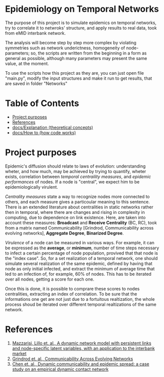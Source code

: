 # Epidemiology on Temporal Networks
The purpose of this project is to simulate epidemics on temporal networks, try to correlate it to netwroks' structure, and apply results to real data, took from eMID interbank network.

The analysis will become step by step more complex by violating symmetries such as network underictness, homogeneity of node-parameters; so, the scripts are written from the beginning in a form as general as possible, although many parameters may present the same value, at the moment. 

To use the scripts how this project as they are, you can just open file "main.py", modify the input structures and make it run to get results, that are saved in folder "Networks"

# Table of Contents
* [Project purposes](#project-purposes)
* [References](#references)
* [docs/Explanation (theoretical concepts)](https://github.com/SilvioAiello/Epidemiology-on-Temporal-Networks/blob/modules-integration/docs/explanation.md)
* [docs/How to (how code works)](https://github.com/SilvioAiello/Epidemiology-on-Temporal-Networks/blob/modules-integration/docs/howto.md)

# Project purposes
Epidemic's diffusion should relate to laws of evolution: understanding wheter, and how much, may be achieved by trying to quantify, wheter exists, correlation between *temporal centraility measures*, and *epidemic performances* of nodes. If a node is "central", we expect him to be epidemiologically virulent.

*Centrality measures* state a way to recognize nodes more connected to others, and each measure gives a particoular meaning to this sentence. There is an extended literature about centralities in static networks rather then in temporal, where there are changes and rising in complexity in computing, due to dependence on link existence. Here, are taken into account these measures: **Broadcast** and **Receive Centrality** (BC, RC), took from a matrix named Communicability [Grindrod, Communicability across evolving networks], **Aggregate Degree**, **Binarized Degree**.

*Virulence* of a node can be measured in various ways. For example, it can be expressed as the **average**, or **minimum**, number of time steps necessary to infect a certain percentage of node population, provived that that node is the "index case". So, for a set realization of a temporal network, one should simulate several realization of the same epidemic, defined by having that node as only initial infected, and extract the minimum of average time that led to an infection of, for example, 60% of nodes. This has to be iterated over all nodes, getting a score for each one. 

Once this is done, it is possible to comprare these scores to nodes centralities, extracting an index of correlation. To be sure that the informations one get are not just due to a fortuitous realtization, the whole process shoud be iterated over different temporal realtizations of the same network.

# References
1. [Mazzarisi, Lillo et. al., A dynamic network model with persistent links and node-specific latent variables, with an application to the interbank market](https://arxiv.org/pdf/1801.00185.pdf)
2. [Grindrod et. al., Communicability Across Evolving Networks](http://centaur.reading.ac.uk/19357/1/Coomunicability_accepted.pdf)
3. [Chen et. al., Dynamic communicability and epidemic spread: a case study on an empirical dynamic contact network](https://pdfs.semanticscholar.org/0cd5/46424d279a5a41f4cff3e863c1e0416b067f.pdf)



